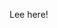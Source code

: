 Lee here!

<!---
leevayle/leevayle is a ✨ special ✨ repository because its `README.md` (this file) appears on your GitHub profile.
You can click the Preview link to take a look at your changes.
--->
